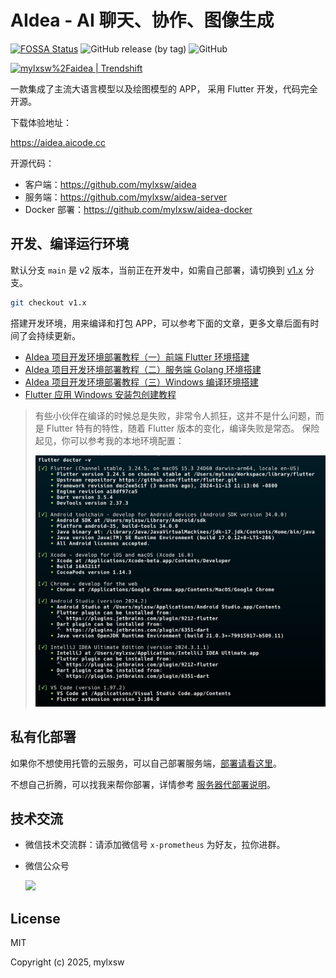 # AIdea - AI 聊天、协作、图像生成

[![FOSSA Status](https://app.fossa.com/api/projects/custom%2B39727%2Fgithub.com%2Fmylxsw%2Faidea.svg?type=shield&issueType=license)](https://app.fossa.com/projects/custom%2B39727%2Fgithub.com%2Fmylxsw%2Faidea?ref=badge_shield)
![GitHub release (by tag)](https://img.shields.io/github/downloads/mylxsw/aidea/1.0.4/total)
![GitHub](https://img.shields.io/github/license/mylxsw/aidea)

<a href="https://trendshift.io/repositories/1013" target="_blank"><img src="https://trendshift.io/api/badge/repositories/1013" alt="mylxsw%2Faidea | Trendshift" style="width: 250px; height: 55px;" width="250" height="55"/></a>

一款集成了主流大语言模型以及绘图模型的 APP， 采用 Flutter 开发，代码完全开源。

下载体验地址：

https://aidea.aicode.cc

开源代码：

- 客户端：https://github.com/mylxsw/aidea
- 服务端：https://github.com/mylxsw/aidea-server
- Docker 部署：https://github.com/mylxsw/aidea-docker

## 开发、编译运行环境

默认分支 `main` 是 v2 版本，当前正在开发中，如需自己部署，请切换到 [v1.x](https://github.com/mylxsw/aidea/tree/v1.x) 分支。

```bash
git checkout v1.x
```

搭建开发环境，用来编译和打包 APP，可以参考下面的文章，更多文章后面有时间了会持续更新。

- [AIdea 项目开发环境部署教程（一）前端 Flutter 环境搭建](https://mp.weixin.qq.com/s/bgAIH6s7t5IREusK_WtpRg)
- [AIdea 项目开发环境部署教程（二）服务端 Golang 环境搭建](https://mp.weixin.qq.com/s?__biz=MzA3NTU1NDk4Mg==&mid=2454663711&idx=1&sn=c2c66abc20f8e0900afe645ff1f552ac&chksm=88d55bd6bfa2d2c063ea15a4e8864c197009b49233c710b85725f1aa946836e15a26439c69a7&scene=178&cur_album_id=3204997940193296389#rd)
- [AIdea 项目开发环境部署教程（三）Windows 编译环境搭建](https://mp.weixin.qq.com/s?__biz=MzA3NTU1NDk4Mg==&mid=2454663731&idx=1&sn=2aa4841daeb8dc4132e8abe63f585996&chksm=88d55bfabfa2d2ecce8224dcf23da6f911d3d8324121d141fd5c0324197c6f4845dd63639ac2&scene=178&cur_album_id=3204997940193296389#rd)
- [Flutter 应用 Windows 安装包创建教程](https://mp.weixin.qq.com/s?__biz=MzA3NTU1NDk4Mg==&mid=2454663689&idx=1&sn=73c93edd9ddacb2d4c36061cc79be059&chksm=88d55bc0bfa2d2d6ecaa7979835431467105d9572953f1e96c0f735df3fe60d4f6d6137f041d&scene=178&cur_album_id=3204997940193296389#rd)

> 有些小伙伴在编译的时候总是失败，非常令人抓狂，这并不是什么问题，而是 Flutter 特有的特性，随着 Flutter 版本的变化，编译失败是常态。
> 保险起见，你可以参考我的本地环境配置：
>
> ![本地环境配置](./build-environment.png)

## 私有化部署

如果你不想使用托管的云服务，可以自己部署服务端，[部署请看这里](https://github.com/mylxsw/aidea-server/blob/main/docs/deploy.md)。

不想自己折腾，可以找我来帮你部署，详情参考 [服务器代部署说明](https://github.com/mylxsw/aidea-server/blob/main/docs/deploy-vip.md)。

## 技术交流

- 微信技术交流群：请添加微信号 `x-prometheus` 为好友，拉你进群。

- 微信公众号

    <img src="https://github.com/mylxsw/aidea-server/assets/2330911/376a3b9f-eacd-45c6-9630-39eb720ba097" width="500" />


## License

MIT

Copyright (c) 2025, mylxsw
